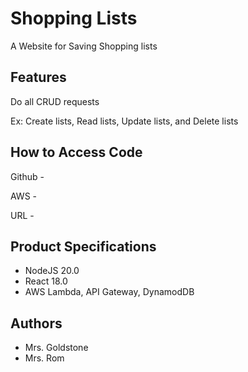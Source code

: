 # Shopping Lists
A Website for Saving Shopping lists

## Features
Do all CRUD requests

Ex: Create lists, Read lists, Update lists, and Delete lists

## How to Access Code
Github -

AWS - 

URL - 

## Product Specifications 
* NodeJS 20.0
* React 18.0
* AWS Lambda, API Gateway, DynamodDB

## Authors
* Mrs. Goldstone
* Mrs. Rom